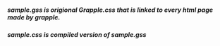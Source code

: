 ##### sample.gss is origional Grapple.css that is linked to every html page made by grapple.
##### sample.css is compiled version of sample.gss
